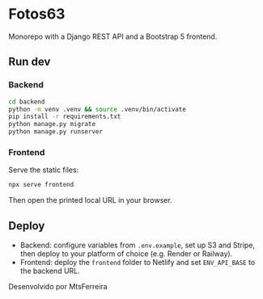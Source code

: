 # Fotos63

Monorepo with a Django REST API and a Bootstrap 5 frontend.

## Run dev

### Backend
```sh
cd backend
python -m venv .venv && source .venv/bin/activate
pip install -r requirements.txt
python manage.py migrate
python manage.py runserver
```

### Frontend
Serve the static files:
```sh
npx serve frontend
```
Then open the printed local URL in your browser.

## Deploy
- Backend: configure variables from `.env.example`, set up S3 and Stripe, then deploy to your platform of choice (e.g. Render or Railway).
- Frontend: deploy the `frontend` folder to Netlify and set `ENV_API_BASE` to the backend URL.

Desenvolvido por MtsFerreira

